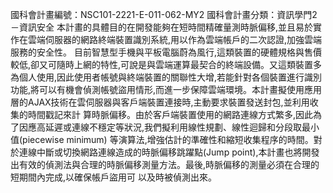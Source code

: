 國科會計畫編號：NSC101-2221-E-011-062-MY2 國科會計畫分類：資訊學門2－資訊安全
本計畫的具體目的在開發能夠在短時間精確量測時脈偏移,並且易於實作在雲端伺服器的網路終端裝置識別系統,用以作為雲端帳戶的二次認證,加強雲端服務的安全性。 目前智慧型手機與平板電腦蔚為風行,這類裝置的硬體規格與售價較低,卻又可隨時上網的特性,可說是與雲端運算最契合的終端設備。又這類裝置多為個人使用,因此使用者帳號與終端裝置的關聯性大增,若能針對各個裝置進行識別功能,將可以有機會偵測帳號盜用情形,而進一步保障雲端環境。本計畫擬使用應用層的AJAX技術在雲伺服器與客戶端裝置連接時,主動要求裝置發送封包,並利用收集的時間戳記來計 算時脈偏移。由於客戶端裝置使用的網路連線方式繁多,因此為了因應高延遲或連線不穩定等狀況,我們擬利用線性規劃、線性迴歸和分段取最小值(piecewise minimum) 等演算法,增強估計的準確性和縮短收集程序的時間。對於連線中斷或切換網路連線造成的時脈偏移跳躍點(Jump point),本計畫也將開發出有效的偵測法與合理的時脈偏移測量方法。最後,時脈偏移的測量必須在合理的短期間內完成,以確保帳戶盜用可 以及時被偵測出來。

